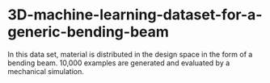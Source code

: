 # 3D-machine-learning-dataset-for-a-generic-bending-beam
In this data set, material is distributed in the design space in the form of a bending beam. 10,000 examples are generated and evaluated by a mechanical simulation. 
